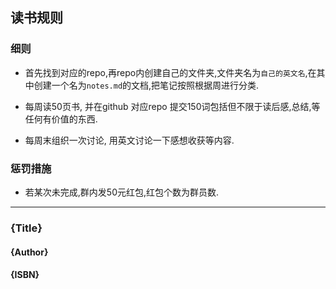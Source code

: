 ## 读书规则
### 细则
- 首先找到对应的repo,再repo内创建自己的文件夹,文件夹名为`自己的英文名`,在其中创建一个名为`notes.md`的文档,把笔记按照根据周进行分类.

- 每周读50页书, 并在github 对应repo 提交150词包括但不限于读后感,总结,等任何有价值的东西.
- 每周末组织一次讨论, 用英文讨论一下感想收获等内容.

### 惩罚措施
- 若某次未完成,群内发50元红包,红包个数为群员数.

---

### {Title}
#### {Author}
#### {ISBN}


